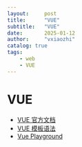 ```yaml
---
layout:     post
title:      "VUE"
subtitle:   "VUE"
date:       2025-01-12
author:     "vxiaozhi"
catalog: true
tags:
    - web
    - VUE
---
```


# VUE

- [VUE 官方文档](https://cn.vuejs.org/)
- [VUE 模板语法](https://cn.vuejs.org/guide/essentials/template-syntax.html)
- [Vue Playground](https://play.vuejs.org/)
